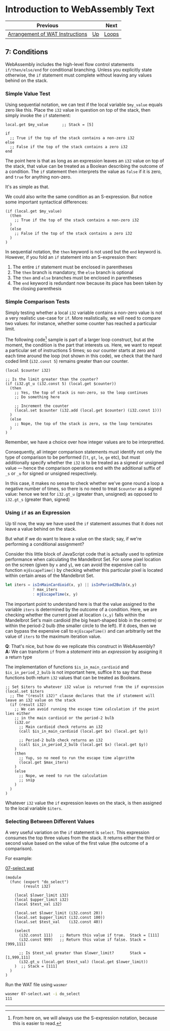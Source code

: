 # Introduction to WebAssembly Text

| Previous | | Next
|---|---|---
| [Arrangement of WAT Instructions](../06/) | [Up](/chriswhealy/introduction-to-web-assembly-text) | [Loops](../08/)

## 7: Conditions

WebAssembly includes the high-level flow control statements `if/then/else/end` for conditional branching.  Unless you explicitly state otherwise, the `if` statement must complete without leaving any values behind on the stack.

### Simple Value Test

Using sequential notation, we can test if the local variable `$my_value` equals zero like this.   Place the `i32` value in question on top of the stack, then simply invoke the `if` statement:

```wast
local.get $my_value      ;; Stack = [5]

if
  ;; True if the top of the stack contains a non-zero i32
else
  ;; False if the top of the stack contains a zero i32
end
```

The point here is that as long as an expression leaves an `i32` value on top of the stack, that value can be treated as a Boolean describing the outcome of a condition.  The `if` statement then interprets the value as `false` if it is zero, and `true` for anything non-zero.

It's as simple as that.

We could also write the same condition as an S-expression.  But notice some important syntactical differences:

```wast
(if (local.get $my_value)
  (then
    ;; True if the top of the stack contains a non-zero i32
  )
  (else
    ;; False if the top of the stack contains a zero i32
  )
)
```

In sequential notation, the `then` keyword is not used but the `end` keyword is. However, if you fold an `if` statement into an S-expression then:

1. The entire `if` statement must be enclosed in parentheses
1. The `then` branch is mandatory, the `else` branch is optional
1. The `then` and `else` branches must be enclosed in parentheses
1. The `end` keyword is redundant now because its place has been taken by the closing parenthesis

### Simple Comparison Tests

Simply testing whether a local `i32` variable contains a non-zero value is not a very realistic use-case for `if`.  More realistically, we will need to compare two values: for instance, whether some counter has reached a particular limit.

The following code[^1] sample is part of a larger loop construct, but at the moment, the condition is the part that interests us.  Here, we want to repeat a particular set of instructions 5 times; so our counter starts at zero and each time around the loop (not shown in this code), we check that the hard coded limit (`i32.const 5`) remains greater than our counter.

```wast
(local $counter i32)

;; Is the limit greater than the counter?
(if (i32.gt_u (i32.const 5) (local.get $counter))
  (then
    ;; Yes, the top of stack is non-zero, so the loop continues
    ;; Do something here

    ;; Increment the counter
    (local.set $counter (i32.add (local.get $counter) (i32.const 1)))
  )
  (else
    ;; Nope, the top of the stack is zero, so the loop terminates
  )
)
```

Remember, we have a choice over how integer values are to be interpretted.

Consequently, all integer comparison statements must identify not only the type of comparison to be performed (`lt`, `gt`, `le`, `ge` etc), but must additionally specify whether the `i32` is to be treated as a signed or unsigned value &mdash; hence the comparison operations end with the additional suffix of `_s` or `_u` for signed or unsigned respectively.

In this case, it makes no sense to check whether we've gone round a loop a negative number of times, so there is no need to treat `$counter` as a signed value: hence we test for `i32.gt_u` (greater than, unsigned) as opposed to `i32.gt_s` (greater than, signed)

### Using `if` as an Expression

Up til now, the way we have used the `if` statement assumes that it does not leave a value behind on the stack.

But what if we do want to leave a value on the stack; say, if we're performing a conditional assignment?

Consider this little block of JavaScript code that is actually used to optimize performance when calculating the Mandelbrot Set.  For some pixel location on the screen (given by `x` and `y`), we can avoid the expensive call to function `mjEscapeTime()` by checking whether this particular pixel is located within certain areas of the Mandelbrot Set.

```javascript
let iters = isInMainCardioid(x, y) || isInPeriod2Bulb(x,y)
            ? max_iters
            : mjEscapeTime(x, y)
```

The important point to understand here is that the value assigned to the variable `iters` is determined by the outcome of a condition.  Here, we are checking whether the current pixel at location `(x,y)` falls within the Mandelbrot Set's main cardioid (the big heart-shaped blob in the centre) or within the period-2 bulb (the smaller circle to the left).  If it does, then we can bypass the expensive call to `mjEscapeTime()` and can arbitrarily set the value of `iters` to the maximum iteration value.

**Q**: That's nice, but how do we replicate this construct in WebAssembly?<br>
**A:** We can transform `if` from a *statement* into an *expression* by assigning it a return type

The implementation of functions `$is_in_main_cardioid` and `$is_in_period_2_bulb` is not important here, suffice it to say that these functions both return `i32` values that can be treated as Booleans.

```wast
;; Set $iters to whatever i32 value is returned from the if expression
(local.set $iters
  ;; The "(result i32)" clause declares that the if statement will leave an i32 value on the stack
  (if (result i32)
    ;; We can avoid running the escape time calculation if the point lies either
    ;; in the main cardioid or the period-2 bulb
    (i32.or
      ;; Main cardioid check returns an i32
      (call $is_in_main_cardioid (local.get $x) (local.get $y))

      ;; Period-2 bulb check returns an i32
      (call $is_in_period_2_bulb (local.get $x) (local.get $y))
    )
    (then
      ;; Yup, so no need to run the escape time algorithm
      (local.get $max_iters)
    )
    (else
      ;; Nope, we need to run the calculation
      ;; snip
    )
  )
)
```

Whatever `i32` value the `if` expression leaves on the stack, is then assigned to the local variable `$iters`.

### Selecting Between Different Values

A very useful variation on the `if` statement is `select`.  This expression consumes the top three values from the stack.  It returns either the third or second value based on the value of the first value (the outcome of a comparison).

For example:

[07-select.wat](/assets/chriswhealy/07-select.wat)
```wast
(module
  (func (export "do_select")
        (result i32)

    (local $lower_limit i32)
    (local $upper_limit i32)
    (local $test_val i32)

    (local.set $lower_limit (i32.const 20))
    (local.set $upper_limit (i32.const 100))
    (local.set $test_val    (i32.const 40))

    (select
      (i32.const 111)   ;; Return this value if true.  Stack = [111]
      (i32.const 999)   ;; Return this value if false. Stack = [999,111]

      ;; Is $test_val greater than $lower_limit?       Stack = [1,999,111]
      (i32.gt_u (local.get $test_val) (local.get $lower_limit))
    )  ;; Stack = [111]
  )
)
```

Run the WAT file using `wasmer`

```bash
wasmer 07-select.wat -i do_select
111
```

<hr>

[^1]: From here on, we will always use the S-expression notation, because this is easier to read.
